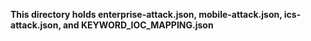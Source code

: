 **This directory holds enterprise-attack.json, mobile-attack.json, ics-attack.json, and KEYWORD_IOC_MAPPING.json**
